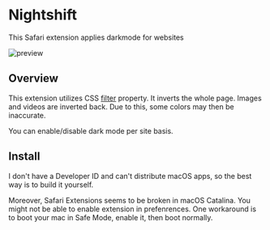 # Nightshift

This Safari extension applies darkmode for websites

![preview](https://i.imgur.com/rX5letn.png)

## Overview

This extension utilizes CSS [filter](https://developer.mozilla.org/en-US/docs/Web/CSS/filter) 
property. It inverts the whole page. Images and videos are inverted back. Due to this, some colors may then be inaccurate. 

You can enable/disable dark mode per site basis.

## Install

I don't have a Developer ID and can't distribute macOS apps, so the best
way is to build it yourself.

Moreover, Safari Extensions seems to be broken in macOS Catalina. You 
might not be able to enable extension in prefenrences. One workaround
is to boot your mac in Safe Mode, enable it, then boot normally.


